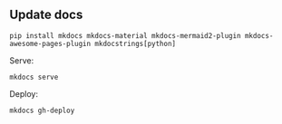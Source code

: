 ## Update docs

`pip install mkdocs mkdocs-material mkdocs-mermaid2-plugin mkdocs-awesome-pages-plugin mkdocstrings[python]`

Serve:
```shell
mkdocs serve
```

Deploy:
```shell
mkdocs gh-deploy
```